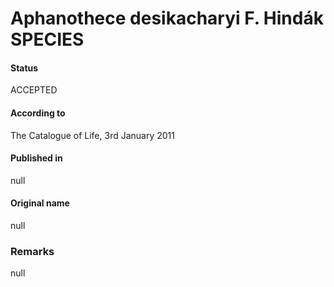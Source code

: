 # Aphanothece desikacharyi F. Hindák SPECIES

#### Status
ACCEPTED

#### According to
The Catalogue of Life, 3rd January 2011

#### Published in
null

#### Original name
null

### Remarks
null